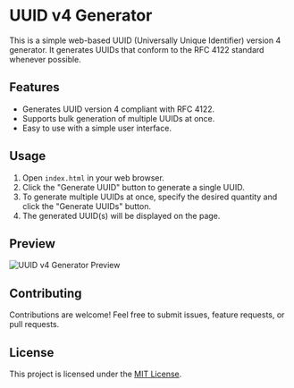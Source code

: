 # UUID v4 Generator

This is a simple web-based UUID (Universally Unique Identifier) version 4 generator. It generates UUIDs that conform to the RFC 4122 standard whenever possible.

## Features

- Generates UUID version 4 compliant with RFC 4122.
- Supports bulk generation of multiple UUIDs at once.
- Easy to use with a simple user interface.

## Usage

1. Open `index.html` in your web browser.
2. Click the "Generate UUID" button to generate a single UUID.
3. To generate multiple UUIDs at once, specify the desired quantity and click the "Generate UUIDs" button.
4. The generated UUID(s) will be displayed on the page.

## Preview

![UUID v4 Generator Preview](https://github.com/HelloNesy/UUID-v4-Generator/assets/161613904/c6119eeb-1178-4b94-a905-b67cb6f29978)

## Contributing

Contributions are welcome! Feel free to submit issues, feature requests, or pull requests.

## License

This project is licensed under the [MIT License](LICENSE).

